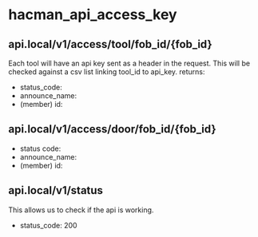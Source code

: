 # hacman_api_access_key

## api.local/v1/access/tool/fob_id/{fob_id}
Each tool will have an api key sent as a header in the request. This will be checked against a csv list linking tool_id to api_key.
returns:
* status_code:
* announce_name:
* (member) id:

## api.local/v1/access/door/fob_id/{fob_id}
* status code:
* announce_name:
* (member) id:

## api.local/v1/status
This allows us to check if the api is working.
* status_code: 200
